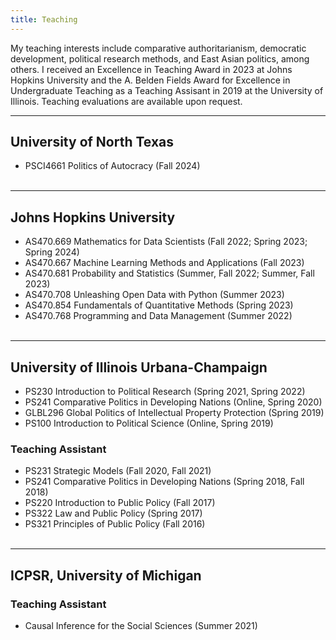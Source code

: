 ```yaml
---
title: Teaching
---
```


My teaching interests include comparative authoritarianism, democratic development, political research methods, and East Asian politics, among others. I received an Excellence in Teaching Award in 2023 at Johns Hopkins University and the A. Belden Fields Award for Excellence in Undergraduate Teaching as a Teaching Assisant in 2019 at the University of Illinois. Teaching evaluations are available upon request.

-------------------
## University of North Texas
- PSCI4661 Politics of Autocracy (Fall 2024)
<br><br />

-------------------

## Johns Hopkins University
- AS470.669 Mathematics for Data Scientists (Fall 2022; Spring 2023; Spring 2024)
- AS470.667 Machine Learning Methods and Applications (Fall 2023)
- AS470.681 Probability and Statistics (Summer, Fall 2022; Summer, Fall 2023)
- AS470.708 Unleashing Open Data with Python (Summer 2023)
- AS470.854 Fundamentals of Quantitative Methods (Spring 2023)
- AS470.768 Programming and Data Management (Summer 2022)
<br><br />

-------------------

## University of Illinois Urbana-Champaign
- PS230 Introduction to Political Research (Spring 2021, Spring 2022)
- PS241 Comparative Politics in Developing Nations (Online, Spring 2020)
- GLBL296 Global Politics of Intellectual Property Protection (Spring 2019)
- PS100 Introduction to Political Science (Online, Spring 2019)

### Teaching Assistant
- PS231 Strategic Models (Fall 2020, Fall 2021) 
- PS241 Comparative Politics in Developing Nations (Spring 2018, Fall 2018)
- PS220 Introduction to Public Policy (Fall 2017)
- PS322 Law and Public Policy (Spring 2017)
- PS321 Principles of Public Policy (Fall 2016)
<br><br />

-------------------

## ICPSR, University of Michigan
### Teaching Assistant
- Causal Inference for the Social Sciences (Summer 2021)
